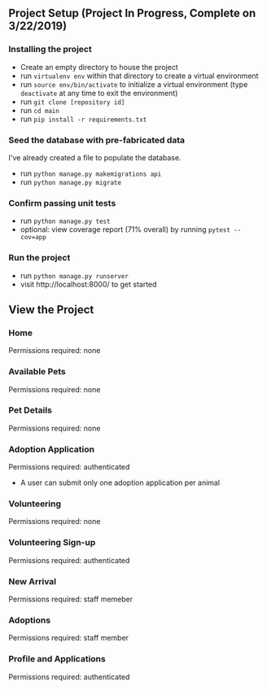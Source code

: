 ## Project Setup (Project In Progress, Complete on 3/22/2019)

### Installing the project
- Create an empty directory to house the project
- run `virtualenv env` within that directory to create a virtual environment
- run `source env/bin/activate` to initialize a virtual environment (type `deactivate` at any time to exit the environment)
- run `git clone [repository id]`
- run `cd main`
- run `pip install -r requirements.txt`

### Seed the database with pre-fabricated data
I've already created a file to populate the database.
- run `python manage.py makemigrations api`
- run `python manage.py migrate`

### Confirm passing unit tests
- run `python manage.py test`
- optional: view coverage report (71% overall) by running `pytest --cov=app`

### Run the project
- run `python manage.py runserver`
- visit http://localhost:8000/ to get started

## View the Project

### Home
Permissions required: none
### Available Pets
Permissions required: none
### Pet Details
Permissions required: none
### Adoption Application
Permissions required: authenticated
- A user can submit only one adoption application per animal
### Volunteering
Permissions required: none
### Volunteering Sign-up
Permissions required: authenticated
### New Arrival
Permissions required: staff memeber
### Adoptions
Permissions required: staff member
### Profile and Applications
Permissions required: authenticated